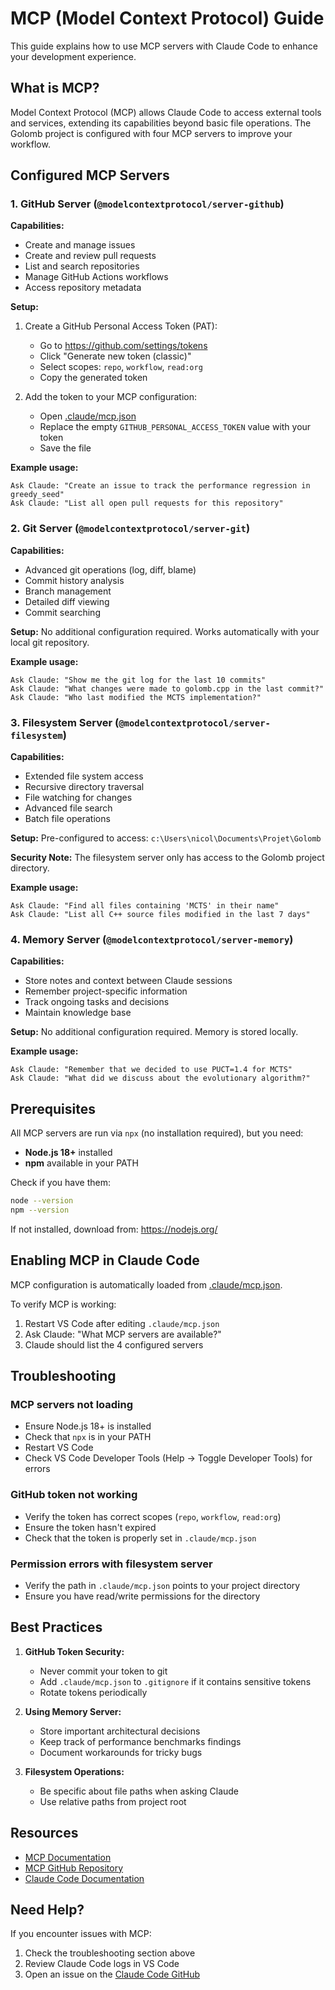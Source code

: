 # MCP (Model Context Protocol) Guide

This guide explains how to use MCP servers with Claude Code to enhance your development experience.

## What is MCP?

Model Context Protocol (MCP) allows Claude Code to access external tools and services, extending its capabilities beyond basic file operations. The Golomb project is configured with four MCP servers to improve your workflow.

## Configured MCP Servers

### 1. GitHub Server (`@modelcontextprotocol/server-github`)

**Capabilities:**
- Create and manage issues
- Create and review pull requests
- List and search repositories
- Manage GitHub Actions workflows
- Access repository metadata

**Setup:**
1. Create a GitHub Personal Access Token (PAT):
   - Go to https://github.com/settings/tokens
   - Click "Generate new token (classic)"
   - Select scopes: `repo`, `workflow`, `read:org`
   - Copy the generated token

2. Add the token to your MCP configuration:
   - Open [.claude/mcp.json](../.claude/mcp.json)
   - Replace the empty `GITHUB_PERSONAL_ACCESS_TOKEN` value with your token
   - Save the file

**Example usage:**
```
Ask Claude: "Create an issue to track the performance regression in greedy_seed"
Ask Claude: "List all open pull requests for this repository"
```

### 2. Git Server (`@modelcontextprotocol/server-git`)

**Capabilities:**
- Advanced git operations (log, diff, blame)
- Commit history analysis
- Branch management
- Detailed diff viewing
- Commit searching

**Setup:**
No additional configuration required. Works automatically with your local git repository.

**Example usage:**
```
Ask Claude: "Show me the git log for the last 10 commits"
Ask Claude: "What changes were made to golomb.cpp in the last commit?"
Ask Claude: "Who last modified the MCTS implementation?"
```

### 3. Filesystem Server (`@modelcontextprotocol/server-filesystem`)

**Capabilities:**
- Extended file system access
- Recursive directory traversal
- File watching for changes
- Advanced file search
- Batch file operations

**Setup:**
Pre-configured to access: `c:\Users\nicol\Documents\Projet\Golomb`

**Security Note:** The filesystem server only has access to the Golomb project directory.

**Example usage:**
```
Ask Claude: "Find all files containing 'MCTS' in their name"
Ask Claude: "List all C++ source files modified in the last 7 days"
```

### 4. Memory Server (`@modelcontextprotocol/server-memory`)

**Capabilities:**
- Store notes and context between Claude sessions
- Remember project-specific information
- Track ongoing tasks and decisions
- Maintain knowledge base

**Setup:**
No additional configuration required. Memory is stored locally.

**Example usage:**
```
Ask Claude: "Remember that we decided to use PUCT=1.4 for MCTS"
Ask Claude: "What did we discuss about the evolutionary algorithm?"
```

## Prerequisites

All MCP servers are run via `npx` (no installation required), but you need:
- **Node.js 18+** installed
- **npm** available in your PATH

Check if you have them:
```bash
node --version
npm --version
```

If not installed, download from: https://nodejs.org/

## Enabling MCP in Claude Code

MCP configuration is automatically loaded from [.claude/mcp.json](../.claude/mcp.json).

To verify MCP is working:
1. Restart VS Code after editing `.claude/mcp.json`
2. Ask Claude: "What MCP servers are available?"
3. Claude should list the 4 configured servers

## Troubleshooting

### MCP servers not loading
- Ensure Node.js 18+ is installed
- Check that `npx` is in your PATH
- Restart VS Code
- Check VS Code Developer Tools (Help → Toggle Developer Tools) for errors

### GitHub token not working
- Verify the token has correct scopes (`repo`, `workflow`, `read:org`)
- Ensure the token hasn't expired
- Check that the token is properly set in `.claude/mcp.json`

### Permission errors with filesystem server
- Verify the path in `.claude/mcp.json` points to your project directory
- Ensure you have read/write permissions for the directory

## Best Practices

1. **GitHub Token Security:**
   - Never commit your token to git
   - Add `.claude/mcp.json` to `.gitignore` if it contains sensitive tokens
   - Rotate tokens periodically

2. **Using Memory Server:**
   - Store important architectural decisions
   - Keep track of performance benchmarks findings
   - Document workarounds for tricky bugs

3. **Filesystem Operations:**
   - Be specific about file paths when asking Claude
   - Use relative paths from project root

## Resources

- [MCP Documentation](https://modelcontextprotocol.io/)
- [MCP GitHub Repository](https://github.com/modelcontextprotocol)
- [Claude Code Documentation](https://docs.claude.com/claude-code)

## Need Help?

If you encounter issues with MCP:
1. Check the troubleshooting section above
2. Review Claude Code logs in VS Code
3. Open an issue on the [Claude Code GitHub](https://github.com/anthropics/claude-code/issues)

